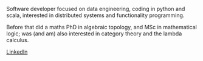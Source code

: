 Software developer focused on data engineering, coding in python and scala, interested in distributed systems and functionality programming. 

Before that did a maths PhD in algebraic topology, and MSc in mathematical logic; was (and am) also interested in category theory and the lambda calculus.

[LinkedIn](https://www.linkedin.com/in/vladimir-lukiyanov-00a720115/)